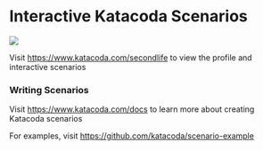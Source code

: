 # Interactive Katacoda Scenarios

[![](http://shields.katacoda.com/katacoda/secondlife/count.svg)](https://www.katacoda.com/secondlife "Get your profile on Katacoda.com")

Visit https://www.katacoda.com/secondlife to view the profile and interactive scenarios

### Writing Scenarios
Visit https://www.katacoda.com/docs to learn more about creating Katacoda scenarios

For examples, visit https://github.com/katacoda/scenario-example
